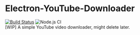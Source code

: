 # Electron-YouTube-Downloader
[![Build Status](https://travis-ci.com/ignmazz/Electron-YouTube-Downloader.svg?token=Cr4qTHeGpqFut83csnvB&branch=master)](https://travis-ci.com/ignmazz/Electron-YouTube-Downloader)
![Node.js CI](https://github.com/Ma15fo43/Electron-YouTube-Downloader/workflows/Node.js%20CI/badge.svg)
<br>[WIP] A simple YouTube video downloader, might delete later.
